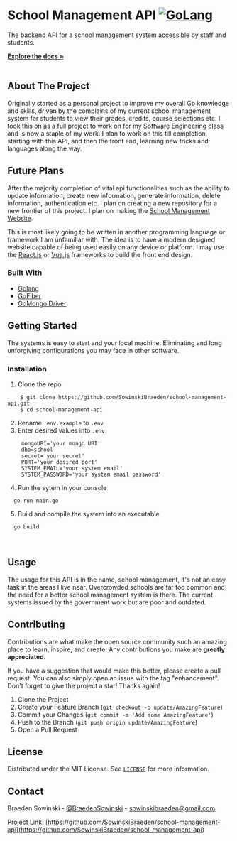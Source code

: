 # School Management API [![GoLang](https://pkg.go.dev/badge/golang.org/x/example.svg)](https://go.dev/)

The backend API for a school management system accessible by staff and students.

<a href="https://github.com/SowinskiBraeden/school-management-api"><strong>Explore the docs »</strong></a>
<br>
<br>

## About The Project

Originally started as a personal project to improve my overall Go knowledge and skills, driven by the complains
of my current school management system for students to view their grades, credits, course selections etc. I took
this on as a full project to work on for my Software Engineering class and is now a staple of my work. I plan to
work on this till completion, starting with this API, and then the front end, learning new tricks and languages
along the way.

## Future Plans

After the majority completion of vital api functionalities such as the ability to update information, create new
information, generate information, delete information, authentication etc. I plan on creating a new repository 
for a new frontier of this project. I plan on making the [School Management Website](https://github.com/SowinskiBraeden/school-management-website).

This is most likely going to be written in another programming language or framework I am unfamiliar with. The 
idea is to have a modern designed website capable of being used easily on any device or platform. I may use the
[React.js](https://reactjs.org/) or [Vue.js](https://vuejs.org/) frameworks to build the front end design.
<br>

### Built With

* [Golang](https://go.dev/)
* [GoFiber](https://gofiber.io/)
* [GoMongo Driver](https://docs.mongodb.com/drivers/go/current/)

## Getting Started

The systems is easy to start and your local machine. Eliminating and long unforgiving configurations you may face in other software.

### Installation

1. Clone the repo
```
    $ git clone https://github.com/SowinskiBraeden/school-management-api.git
    $ cd school-management-api
```

2. Rename `.env.example` to `.env` 
3. Enter desired values into `.env`
   ```
    mongoURI='your mongo URI'
    dbo=school
    secret='your secret'
    PORT='your desired port'
    SYSTEM_EMAIL='your system email'
    SYSTEM_PASSWORD='your system email password'
   ```
4. Run the sytem in your console
```
  go run main.go
```
5. Build and compile the system into an executable
```
  go build
```
<br>


## Usage

The usage for this API is in the name, school management, it's not an easy task in the areas I live near. Overcrowded schools are far too common and the need for a better school management system is there. The current systems issued by the government work but are poor and outdated.


<!-- CONTRIBUTING -->
## Contributing

Contributions are what make the open source community such an amazing place to learn, inspire, and create. Any contributions you make are **greatly appreciated**.

If you have a suggestion that would make this better, please create a pull request. You can also simply open an issue with the tag "enhancement".
Don't forget to give the project a star! Thanks again!

1. Clone the Project
2. Create your Feature Branch (`git checkout -b update/AmazingFeature`)
3. Commit your Changes (`git commit -m 'Add some AmazingFeature'`)
4. Push to the Branch (`git push origin update/AmazingFeature`)
5. Open a Pull Request



<!-- LICENSE -->
## License

Distributed under the MIT License. See [`LICENSE`](LICENSE) for more information.


<!-- CONTACT -->
## Contact

Braeden Sowinski - [@BraedenSowinski](https://twitter.com/BraedenSowinski) - sowinskibraeden@gmail.com

Project Link: [https://github.com/SowinskiBraeden/school-management-api](https://github.com/SowinskiBraeden/school-management-api)

